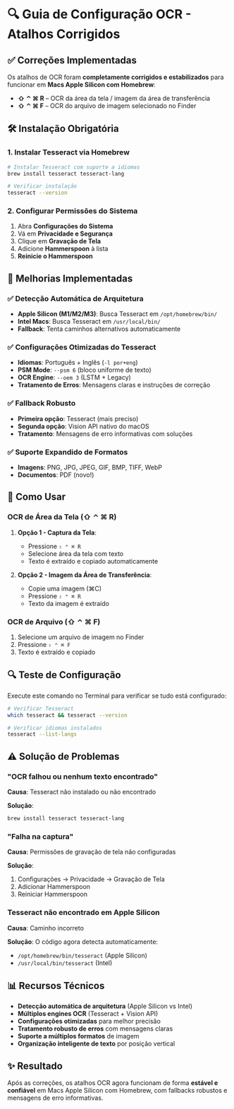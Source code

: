 # 🔍 Guia de Configuração OCR - Atalhos Corrigidos

## ✅ Correções Implementadas

Os atalhos de OCR foram **completamente corrigidos e estabilizados** para funcionar em **Macs Apple Silicon com Homebrew**:

- **⇧ ⌃ ⌘ R** – OCR da área da tela / imagem da área de transferência
- **⇧ ⌃ ⌘ F** – OCR do arquivo de imagem selecionado no Finder

## 🛠️ Instalação Obrigatória

### 1. Instalar Tesseract via Homebrew

```bash
# Instalar Tesseract com suporte a idiomas
brew install tesseract tesseract-lang

# Verificar instalação
tesseract --version
```

### 2. Configurar Permissões do Sistema

1. Abra **Configurações do Sistema**
2. Vá em **Privacidade e Segurança**
3. Clique em **Gravação de Tela**
4. Adicione **Hammerspoon** à lista
5. **Reinicie o Hammerspoon**

## 🔧 Melhorias Implementadas

### ✅ Detecção Automática de Arquitetura
- **Apple Silicon (M1/M2/M3)**: Busca Tesseract em `/opt/homebrew/bin/`
- **Intel Macs**: Busca Tesseract em `/usr/local/bin/`
- **Fallback**: Tenta caminhos alternativos automaticamente

### ✅ Configurações Otimizadas do Tesseract
- **Idiomas**: Português + Inglês (`-l por+eng`)
- **PSM Mode**: `--psm 6` (bloco uniforme de texto)
- **OCR Engine**: `--oem 3` (LSTM + Legacy)
- **Tratamento de Erros**: Mensagens claras e instruções de correção

### ✅ Fallback Robusto
- **Primeira opção**: Tesseract (mais preciso)
- **Segunda opção**: Vision API nativo do macOS
- **Tratamento**: Mensagens de erro informativas com soluções

### ✅ Suporte Expandido de Formatos
- **Imagens**: PNG, JPG, JPEG, GIF, BMP, TIFF, WebP
- **Documentos**: PDF (novo!)

## 🚀 Como Usar

### OCR de Área da Tela (⇧ ⌃ ⌘ R)

1. **Opção 1 - Captura da Tela**:
   - Pressione `⇧ ⌃ ⌘ R`
   - Selecione área da tela com texto
   - Texto é extraído e copiado automaticamente

2. **Opção 2 - Imagem da Área de Transferência**:
   - Copie uma imagem (⌘C)
   - Pressione `⇧ ⌃ ⌘ R`
   - Texto da imagem é extraído

### OCR de Arquivo (⇧ ⌃ ⌘ F)

1. Selecione um arquivo de imagem no Finder
2. Pressione `⇧ ⌃ ⌘ F`
3. Texto é extraído e copiado

## 🔍 Teste de Configuração

Execute este comando no Terminal para verificar se tudo está configurado:

```bash
# Verificar Tesseract
which tesseract && tesseract --version

# Verificar idiomas instalados
tesseract --list-langs
```

## ⚠️ Solução de Problemas

### "OCR falhou ou nenhum texto encontrado"

**Causa**: Tesseract não instalado ou não encontrado

**Solução**:
```bash
brew install tesseract tesseract-lang
```

### "Falha na captura"

**Causa**: Permissões de gravação de tela não configuradas

**Solução**:
1. Configurações → Privacidade → Gravação de Tela
2. Adicionar Hammerspoon
3. Reiniciar Hammerspoon

### Tesseract não encontrado em Apple Silicon

**Causa**: Caminho incorreto

**Solução**: O código agora detecta automaticamente:
- `/opt/homebrew/bin/tesseract` (Apple Silicon)
- `/usr/local/bin/tesseract` (Intel)

## 📊 Recursos Técnicos

- **Detecção automática de arquitetura** (Apple Silicon vs Intel)
- **Múltiplos engines OCR** (Tesseract + Vision API)
- **Configurações otimizadas** para melhor precisão
- **Tratamento robusto de erros** com mensagens claras
- **Suporte a múltiplos formatos** de imagem
- **Organização inteligente de texto** por posição vertical

## ✨ Resultado

Após as correções, os atalhos OCR agora funcionam de forma **estável e confiável** em Macs Apple Silicon com Homebrew, com fallbacks robustos e mensagens de erro informativas.